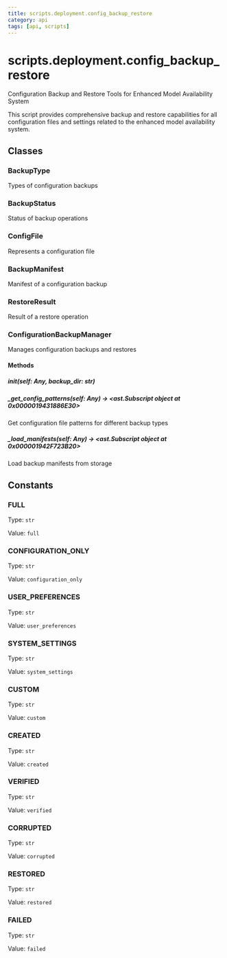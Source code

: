 ```yaml
---
title: scripts.deployment.config_backup_restore
category: api
tags: [api, scripts]
---
```


# scripts.deployment.config_backup_restore

Configuration Backup and Restore Tools for Enhanced Model Availability System

This script provides comprehensive backup and restore capabilities for all
configuration files and settings related to the enhanced model availability system.

## Classes

### BackupType

Types of configuration backups

### BackupStatus

Status of backup operations

### ConfigFile

Represents a configuration file

### BackupManifest

Manifest of a configuration backup

### RestoreResult

Result of a restore operation

### ConfigurationBackupManager

Manages configuration backups and restores

#### Methods

##### __init__(self: Any, backup_dir: str)



##### _get_config_patterns(self: Any) -> <ast.Subscript object at 0x0000019431886E30>

Get configuration file patterns for different backup types

##### _load_manifests(self: Any) -> <ast.Subscript object at 0x000001942F723B20>

Load backup manifests from storage

## Constants

### FULL

Type: `str`

Value: `full`

### CONFIGURATION_ONLY

Type: `str`

Value: `configuration_only`

### USER_PREFERENCES

Type: `str`

Value: `user_preferences`

### SYSTEM_SETTINGS

Type: `str`

Value: `system_settings`

### CUSTOM

Type: `str`

Value: `custom`

### CREATED

Type: `str`

Value: `created`

### VERIFIED

Type: `str`

Value: `verified`

### CORRUPTED

Type: `str`

Value: `corrupted`

### RESTORED

Type: `str`

Value: `restored`

### FAILED

Type: `str`

Value: `failed`


